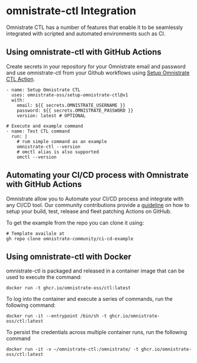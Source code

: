 # omnistrate-ctl Integration

Omnistrate CTL has a number of features that enable it to be seamlessly integrated with scripted and automated environments such as CI.

## Using omnistrate-ctl with GitHub Actions

Create secrets in your repository for your Omnistrate email and password and use omnistrate-ctl from your Github workflows using [Setup Omnistrate CTL Action](https://github.com/marketplace/actions/setup-omnistrate-ctl).

```
- name: Setup Omnistrate CTL
  uses: omnistrate-oss/setup-omnistrate-ctl@v1
  with:
    email: ${{ secrets.OMNISTRATE_USERNAME }}
    password: ${{ secrets.OMNISTRATE_PASSWORD }}
    version: latest # OPTIONAL

# Execute and example command
- name: Test CTL command
  run: |
    # rum simple command as an example
    omnistrate-ctl --version
    # omctl alias is also supported
    omctl --version
```

## Automating your CI/CD process with Omnistrate with GitHub Actions

Omnistrate allow you to Automate your CI/CD process and integrate with any CI/CD tool. Our community contributions provide a [guideline](https://github.com/omnistrate-community/ci-cd-example) on how to setup your build, test, release and fleet patching Actions on GitHub.

To get the example from the repo you can clone it using:

```
# Template availale at
gh repo clone omnistrate-community/ci-cd-example
```

## Using omnistrate-ctl with Docker

omnistrate-ctl is packaged and released in a container image that can be used to execute the command:

```
docker run -t ghcr.io/omnistrate-oss/ctl:latest
```

To log into the container and execute a series of commands, run the following command:

```
docker run -it --entrypoint /bin/sh -t ghcr.io/omnistrate-oss/ctl:latest
```

To persist the credentials across multiple container runs, run the following command

```
docker run -it -v ~/omnistrate-ctl:/omnistrate/ -t ghcr.io/omnistrate-oss/ctl:latest
```
